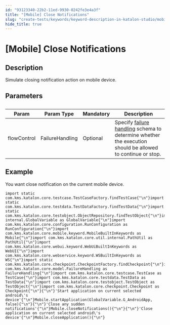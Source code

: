 ```yaml
---
id: "93123340-22b2-11ed-9930-0242fe3e4a3f"
title: "[Mobile] Close Notifications"
slug: "create-tests/keywords/keyword-description-in-katalon-studio/mobile-keywords/mobile-close-notifications"
hide_title: true
---
```


# <a id="id_0" class="anchor_top_offset"/><a id="ariaid-title1" class="anchor_top_offset"/>[Mobile] Close Notifications


## <a id="id_0__id_1" class="anchor_top_offset"/>Description

              
<p xmlns="http://www.w3.org/1999/xhtml" className="p">Simulate closing notification action on mobile device.</p> 
      

## <a id="id_0__id_2" class="anchor_top_offset"/>Parameters

              
<table xmlns="http://www.w3.org/1999/xhtml" className="table anchor_top_offset" id="id_0__473fbe48-76a0-499e-8847-e57a32259337"><caption /><thead className="thead"><tr className><th className="entry anchor_top_offset" id="id_0__473fbe48-76a0-499e-8847-e57a32259337__entry__1">Param</th><th className="entry anchor_top_offset" id="id_0__473fbe48-76a0-499e-8847-e57a32259337__entry__2">Param Type</th><th className="entry anchor_top_offset" id="id_0__473fbe48-76a0-499e-8847-e57a32259337__entry__3">Mandatory</th><th className="entry anchor_top_offset" id="id_0__473fbe48-76a0-499e-8847-e57a32259337__entry__4">Description</th></tr></thead><tbody className="tbody"><tr className><td className="entry" headers="id_0__473fbe48-76a0-499e-8847-e57a32259337__entry__1 id_0__473fbe48-76a0-499e-8847-e57a32259337__entry__2 id_0__473fbe48-76a0-499e-8847-e57a32259337__entry__3 id_0__473fbe48-76a0-499e-8847-e57a32259337__entry__4 ">flowControl</td><td className="entry" headers="id_0__473fbe48-76a0-499e-8847-e57a32259337__entry__1 id_0__473fbe48-76a0-499e-8847-e57a32259337__entry__2 id_0__473fbe48-76a0-499e-8847-e57a32259337__entry__3 id_0__473fbe48-76a0-499e-8847-e57a32259337__entry__4 ">FailureHandling</td><td className="entry" headers="id_0__473fbe48-76a0-499e-8847-e57a32259337__entry__1 id_0__473fbe48-76a0-499e-8847-e57a32259337__entry__2 id_0__473fbe48-76a0-499e-8847-e57a32259337__entry__3 id_0__473fbe48-76a0-499e-8847-e57a32259337__entry__4 ">Optional</td><td className="entry" headers="id_0__473fbe48-76a0-499e-8847-e57a32259337__entry__1 id_0__473fbe48-76a0-499e-8847-e57a32259337__entry__2 id_0__473fbe48-76a0-499e-8847-e57a32259337__entry__3 id_0__473fbe48-76a0-499e-8847-e57a32259337__entry__4 ">Specify <a className="xref" href="/docs/maintain/configure-failure-handling-settings-in-katalon-studio">failure handling</a> schema to         determine whether the execution should be allowed to continue or         stop.</td></tr></tbody></table> 
      

## <a id="id_0__id_3" class="anchor_top_offset"/>Example 

              
<p xmlns="http://www.w3.org/1999/xhtml" className="p">You want close notification on the current mobile   device.</p> 
              
<pre xmlns="http://www.w3.org/1999/xhtml" className="pre codeblock"><code>import static com.kms.katalon.core.testcase.TestCaseFactory.findTestCase{"\n"}import static com.kms.katalon.core.testdata.TestDataFactory.findTestData{"\n"}import static com.kms.katalon.core.testobject.ObjectRepository.findTestObject{"\n"}import internal.GlobalVariable as GlobalVariable{"\n"}import com.kms.katalon.core.configuration.RunConfiguration as RunConfiguration{"\n"}import com.kms.katalon.core.mobile.keyword.MobileBuiltInKeywords as Mobile{"\n"}import com.kms.katalon.core.util.internal.PathUtil as PathUtil{"\n"}import com.kms.katalon.core.webui.keyword.WebUiBuiltInKeywords as WebUI{"\n"}import com.kms.katalon.core.webservice.keyword.WSBuiltInKeywords as WS{"\n"}import static com.kms.katalon.core.checkpoint.CheckpointFactory.findCheckpoint{"\n"}import com.kms.katalon.core.model.FailureHandling as FailureHandling{"\n"}import com.kms.katalon.core.testcase.TestCase as TestCase{"\n"}import com.kms.katalon.core.testdata.TestData as TestData{"\n"}import com.kms.katalon.core.testobject.TestObject as TestObject{"\n"}import com.kms.katalon.core.checkpoint.Checkpoint as Checkpoint{"\n"}{"\n"}'Start application on current selected android\'s device'{"\n"}Mobile.startApplication(GlobalVariable.G_AndroidApp, false){"\n"}{"\n"}'Close any sudden notifications'{"\n"}Mobile.closeNotifications(){"\n"}{"\n"}'Close application on current selected android\'s device'{"\n"}Mobile.closeApplication(){"\n"}</code></pre> 
            
